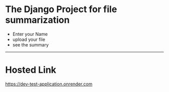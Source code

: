 # The Django Project for file summarization
- Enter your Name
- upload your file
- see the summary 
-------------------------------------------------------------------------------------------------------------------
# Hosted Link
https://dev-test-application.onrender.com
